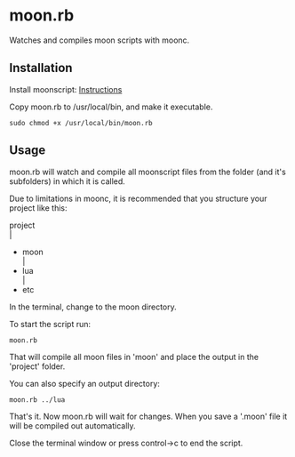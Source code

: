 # moon.rb #

Watches and compiles moon scripts with moonc.

## Installation ##

Install moonscript: [Instructions](http://moonscript.org/#installation)

Copy moon.rb to /usr/local/bin, and make it executable.

    sudo chmod +x /usr/local/bin/moon.rb

## Usage ##

moon.rb will watch and compile all moonscript files from the folder (and it's subfolders) in which it is called.

Due to limitations in moonc, it is recommended that you structure your project like this:

project  
  |  
  - moon  
  |  
  - lua  
  |  
  - etc  

In the terminal, change to the moon directory.

To start the script run:

    moon.rb

That will compile all moon files in 'moon' and place the output in the 'project' folder.

You can also specify an output directory:

    moon.rb ../lua

That's it. Now moon.rb will wait for changes. When you save a '.moon' file it will be compiled out automatically.

Close the terminal window or press control->c to end the script.